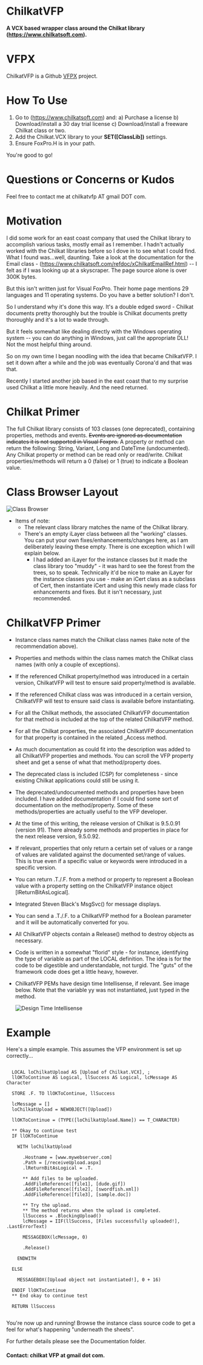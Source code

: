 # ChilkatVFP

**A VCX based wrapper class around the Chilkat library (https://www.chilkatsoft.com).**

# VFPX

ChilkatVFP is a Github <a href="https://github.com/VFPX" target="_blank">VFPX</a> project.

# How To Use 

1) Go to (https://www.chilkatsoft.com) and: 
    a) Purchase a license
    b) Download/install a 30 day trial license
    c) Download/install a freeware Chilkat class or two.
2) Add the Chilkat.VCX library to your <b>SET([ClassLib])</b> settings.
3) Ensure FoxPro.H is in your path.
    
You're good to go!

# Questions or Concerns or Kudos

Feel free to contact me at chilkatvfp AT gmail DOT com.

# Motivation

I did some work for an east coast company that used the Chilkat library to accomplish various tasks, mostly email as I remember. I hadn't actually worked with the Chilkat libraries before so I dove in to see what I could find. What I found was...well, daunting. Take a look at the documentation for the Email class - (https://www.chilkatsoft.com/refdoc/xChilkatEmailRef.html) -- I felt as if I was looking up at a skyscraper. The page source alone is over 300K bytes.

But this isn't written just for Visual FoxPro. Their home page mentions 29 languages and 11 operating systems. Do you have a better solution? I don't.

So I understand why it's done this way. It's a double edged sword - Chilkat documents pretty thoroughly but the trouble is Chilkat documents pretty thoroughly and it's a lot to wade through.

But it feels somewhat like dealing directly with the Windows operating system -- you can do anything in Windows, just call the appropriate DLL! Not the most helpful thing around.

So on my own time I began noodling with the idea that became ChilkatVFP. I set it down after a while and the job was eventually Corona'd and that was that.

Recently I started another job based in the east coast that to my surprise used Chilkat a little more heavily. And the need returned.

# Chilkat Primer

The full Chilkat library consists of 103 classes (one deprecated), containing properties, methods and events. ~~Events are ignored as documentation indicates it is not supported in Visual Foxpro.~~ A property or method can return the following: String, Variant, Long and DateTime (undocumented). Any Chilkat property or method can be read only or read/write. Chilkat properties/methods will return a 0 (false) or 1 (true) to indicate a Boolean value.

# Class Browser Layout

 ![Class Browser](Documentation/Images/Class%20Browser.jpg)
 
 * Items of note:
    * The relevant class library matches the name of the Chilkat library. 
    * There's an empty iLayer class between all the "working" classes. You can put your own fixes/enhancements/changes here, as I am deliberately leaving these empty. There is one exception which I will explain below.
        * I had added an iLayer for the instance classes but it made the class library too "muddy" - it was hard to see the forest from the trees, so to speak. Technically it'd be nice to make an iLayer for the instance classes you use - make an iCert class as a subclass of Cert, then instantiate iCert and using this newly made class for enhancements and fixes. But it isn't necessary, just recommended.

# ChilkatVFP Primer

* Instance class names match the Chilkat class names (take note of the recommendation above).
* Properties and methods within the class names match the Chilkat class names (with only a couple of exceptions).
* If the referenced Chilkat property/method was introduced in a certain version, ChilkatVFP will test to ensure said property/method is available.
* If the referenced Chilkat class was was introduced in a certain version, ChilkatVFP will test to ensure said class is available before instantiating.
* For all the Chilkat methods, the associated ChilkatVFP documentation for that method is included at the top of the related ChilkatVFP method.
* For all the Chilkat properties, the associated ChilkatVFP documentation for that property is contained in the related _Access method.
* As much documentation as could fit into the description was added to all ChilkatVFP properties and methods. You can scroll the VFP property sheet and get a sense of what that method/property does.
* The deprecated class is included (CSP) for completeness - since existing Chilkat applications could still be using it.
* The deprecated/undocumented methods and properties have been included. I have added documentation if I could find some sort of documentation on the method/property. Some of these methods/properties are actually useful to the VFP developer.
* At the time of this writing, the release version of Chilkat is 9.5.0.91 (version 91).
There already some methods and properties in place for the next release version, 9.5.0.92.
* If relevant, properties that only return a certain set of values or a range of values are validated against the documented set/range of values. This is true even if a specific value or keywords were introduced in a specific version. 
* You can return .T./.F. from a method or property to represent a Boolean value with a property setting on the ChilkatVFP instance object [lReturnBitAsLogical].
* Integrated Steven Black's MsgSvc() for message displays.
* You can send a .T./.F. to a ChilkatVFP method for a Boolean parameter and it will be automatically converted for you.
* All ChilkatVFP objects contain a Release() method to destroy objects as necessary.
* Code is written in a somewhat "florid" style - for instance, identifying the type of variable as part of the LOCAL definition. The idea is for the code to be digestible and understandable, not turgid. The "guts" of the framework code does get a little heavy, however. 
* ChilkatVFP PEMs have design time Intellisense, if relevant. See image below. Note that the variable yy was not instantiated, just typed in the method.

  ![Design Time Intellisense](Documentation/Images/DesignTimeIntellisense.jpg)

# Example

Here's a simple example. This assumes the VFP environment is set up correctly...

<pre><code class="language-html">
  LOCAL loChilkatUpload AS [Upload of Chilkat.VCX], ;
  llOKToContinue AS Logical, llSuccess AS Logical, lcMessage AS Character

  STORE .F. TO llOKToContinue, llSuccess

  lcMessage = []
  loChilkatUpload = NEWOBJECT([Upload])

  llOKToContinue = (TYPE([loChilkatUpload.Name]) == T_CHARACTER)

  ** Okay to continue test
  IF llOKToContinue

    WITH loChilkatUpload

      .Hostname = [www.mywebserver.com]
      .Path = [/receiveUpload.aspx]
      .lReturnBitAsLogical = .T.

      ** Add files to be uploaded. 
      .AddFileReference([file1], [dude.gif])
      .AddFileReference([file2], [swordfish.xml])
      .AddFileReference([file3], [sample.doc])

      ** Try the upload. 
      ** The method returns when the upload is completed.
      llSuccess = .BlockingUpload()
      lcMessage = IIF(llSuccess, [Files successfully uploaded!], .LastErrorText)

      MESSAGEBOX(lcMessage, 0)

      .Release()

    ENDWITH

  ELSE

    MESSAGEBOX([Upload object not instantiated!], 0 + 16)

  ENDIF llOKToContinue
  ** End okay to continue test

  RETURN llSuccess

</code></pre>

You're now up and running! Browse the instance class source code to get a feel for what's happening "underneath the sheets". 

For further details please see the Documentation folder.

#### Contact: chilkat VFP at gmail dot com.

